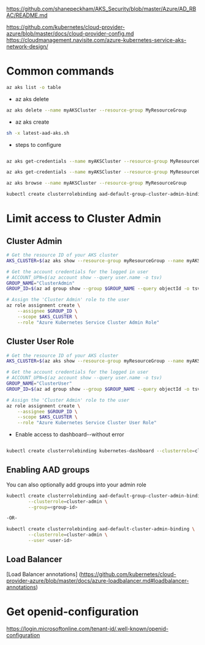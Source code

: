 
https://github.com/shanepeckham/AKS_Security/blob/master/Azure/AD_RBAC/README.md

https://github.com/kubernetes/cloud-provider-azure/blob/master/docs/cloud-provider-config.md
https://cloudmanagement.navisite.com/azure-kubernetes-service-aks-network-design/


# Common commands

```sh
az aks list -o table
```

- az aks delete

```sh
az aks delete --name myAKSCluster --resource-group MyResourceGroup
```

- az aks create

```sh
sh -x latest-aad-aks.sh
```

- steps to configure

```sh

az aks get-credentials --name myAKSCluster --resource-group MyResourceGroup --overwrite-existing

az aks get-credentials --name myAKSCluster --resource-group MyResourceGroup --admin --overwrite-existing

az aks browse --name myAKSCluster --resource-group MyResourceGroup

kubectl create clusterrolebinding aad-default-group-cluster-admin-binding --clusterrole=cluster-admin --group=ae1c4a4d-985c-4bd6-b003-1e8bc8d1be28

```

# Limit access to Cluster Admin

## Cluster Admin

```sh
# Get the resource ID of your AKS cluster
AKS_CLUSTER=$(az aks show --resource-group myResourceGroup --name myAKSCluster --query id -o tsv)

# Get the account credentials for the logged in user
# ACCOUNT_UPN=$(az account show --query user.name -o tsv)
GROUP_NAME="ClusterAdmin"
GROUP_ID=$(az ad group show --group $GROUP_NAME --query objectId -o tsv)

# Assign the 'Cluster Admin' role to the user
az role assignment create \
    --assignee $GROUP_ID \
    --scope $AKS_CLUSTER \
    --role "Azure Kubernetes Service Cluster Admin Role"

```

## Cluster User Role

```sh
# Get the resource ID of your AKS cluster
AKS_CLUSTER=$(az aks show --resource-group myResourceGroup --name myAKSCluster --query id -o tsv)

# Get the account credentials for the logged in user
# ACCOUNT_UPN=$(az account show --query user.name -o tsv)
GROUP_NAME="ClusterUser"
GROUP_ID=$(az ad group show --group $GROUP_NAME --query objectId -o tsv)

# Assign the 'Cluster Admin' role to the user
az role assignment create \
    --assignee $GROUP_ID \
    --scope $AKS_CLUSTER \
    --role "Azure Kubernetes Service Cluster User Role"

```

- Enable access to dashboard--without error

```sh

kubectl create clusterrolebinding kubernetes-dashboard --clusterrole=cluster-admin --serviceaccount=kube-system:kubernetes-dashboard
```

## Enabling AAD groups

You can also optionally add groups into your admin role

```sh
kubectl create clusterrolebinding aad-default-group-cluster-admin-binding \
        --clusterrole=cluster-admin \
        --group=<group-id>

-OR-

kubectl create clusterrolebinding aad-default-cluster-admin-binding \
        --clusterrole=cluster-admin \
        --user <user-id>
```

## Load Balancer

[Load Balancer annotations] (https://github.com/kubernetes/cloud-provider-azure/blob/master/docs/azure-loadbalancer.md#loadbalancer-annotations)


# Get openid-configuration

https://login.microsoftonline.com/tenant-id/.well-known/openid-configuration
